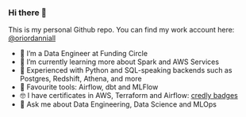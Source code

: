 ### Hi there 👋

This is my personal Github repo. You can find my work account here: [@oriordanniall](https://github.com/oriordanniall)

- 🔭 I’m a Data Engineer at Funding Circle
- 🌱 I’m currently learning more about Spark and AWS Services
- 🐍 Experienced with Python and SQL-speaking backends such as Postgres, Redshift, Athena, and more
- 🧰 Favourite tools: Airflow, dbt and MLFlow
- 🤓 I have certificates in AWS, Terraform and Airflow: [credly badges](https://www.credly.com/users/niall-o-riordan.f9fbfd6b/badges)
- 💬 Ask me about Data Engineering, Data Science and MLOps
